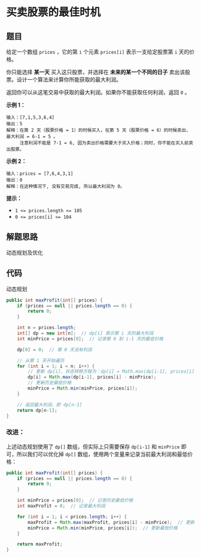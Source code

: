 # 买卖股票的最佳时机



## 题目

给定一个数组 `prices` ，它的第 `i` 个元素 `prices[i]` 表示一支给定股票第 `i` 天的价格。

你只能选择 **某一天** 买入这只股票，并选择在 **未来的某一个不同的日子** 卖出该股票。设计一个算法来计算你所能获取的最大利润。

返回你可以从这笔交易中获取的最大利润。如果你不能获取任何利润，返回 `0` 。

 

**示例 1：**

```
输入：[7,1,5,3,6,4]
输出：5
解释：在第 2 天（股票价格 = 1）的时候买入，在第 5 天（股票价格 = 6）的时候卖出，最大利润 = 6-1 = 5 。
     注意利润不能是 7-1 = 6, 因为卖出价格需要大于买入价格；同时，你不能在买入前卖出股票。
```

**示例 2：**

```
输入：prices = [7,6,4,3,1]
输出：0
解释：在这种情况下, 没有交易完成, 所以最大利润为 0。
```

 

**提示：**

- `1 <= prices.length <= 105`
- `0 <= prices[i] <= 104`





## 解题思路

动态规划及优化



## 代码

动态规划

```java
public int maxProfit(int[] prices) {
    if (prices == null || prices.length == 0) {
        return 0;
    }

    int n = prices.length;
    int[] dp = new int[n];  // dp[i] 表示第 i 天的最大利润
    int minPrice = prices[0];  // 记录第 0 到 i-1 天的最低价格

    dp[0] = 0;  // 第 0 天没有利润

    // 从第 1 天开始遍历
    for (int i = 1; i < n; i++) {
        // 更新 dp[i]，状态转移方程为：dp[i] = Math.max(dp[i-1], prices[i] - minPrice)
        dp[i] = Math.max(dp[i-1], prices[i] - minPrice);
        // 更新历史最低价格
        minPrice = Math.min(minPrice, prices[i]);
    }

    // 返回最大利润，即 dp[n-1]
    return dp[n-1];
}
```



### 改进：

上述动态规划使用了 `dp[]` 数组，但实际上只需要保存 `dp[i-1]` 和 `minPrice` 即可，所以我们可以优化掉 `dp[]` 数组，使用两个变量来记录当前最大利润和最低价格：

```java
public int maxProfit(int[] prices) {
    if (prices == null || prices.length == 0) {
        return 0;
    }

    int minPrice = prices[0];  // 记录历史最低价格
    int maxProfit = 0;  // 记录最大利润

    for (int i = 1; i < prices.length; i++) {
        maxProfit = Math.max(maxProfit, prices[i] - minPrice);  // 更新最大利润
        minPrice = Math.min(minPrice, prices[i]);  // 更新最低价格
    }

    return maxProfit;
}
```


